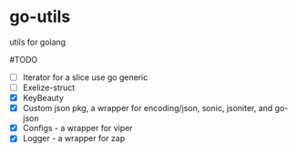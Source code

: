 # go-utils
utils for golang

#TODO

- [ ] Iterator for a slice use go generic
- [ ] Exelize-struct
- [x] KeyBeauty
- [x] Custom json pkg, a wrapper for encoding/json, sonic, jsoniter, and go-json
- [x] Configs - a wrapper for viper
- [x] Logger - a wrapper for zap
